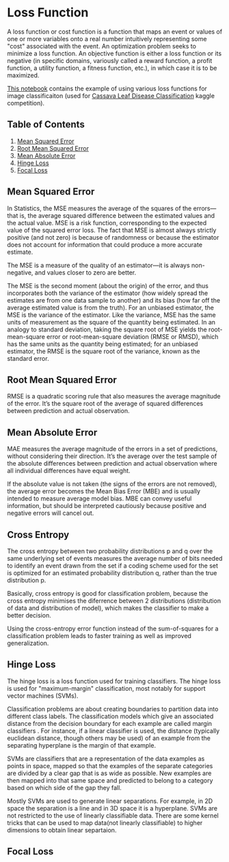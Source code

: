 # Loss Function

A loss function or cost function is a function that maps an event or values of one or more variables onto a real number intuitively representing some "cost" associated with the event. An optimization problem seeks to minimize a loss function. An objective function is either a loss function or its negative (in specific domains, variously called a reward function, a profit function, a utility function, a fitness function, etc.), in which case it is to be maximized.

[This notebook](./src/train-cassava-starter-using-various-loss-funcs.ipynb) contains the example of using various loss functions for image classificaiton (used for [Cassava Leaf Disease Classification](https://www.kaggle.com/competitions/cassava-leaf-disease-classification) kaggle competition).

## Table of Contents

1. [Mean Squared Error](#mean-squared-error)
2. [Root Mean Squared Error](#root-mean-squared-error)
3. [Mean Absolute Error](#mean-absolute-error)
4. [Hinge Loss](#hinge-loss)
5. [Focal Loss](#focal-loss)

## Mean Squared Error

In Statistics, the MSE measures the average of the squares of the errors—that is, the average squared difference between the estimated values and the actual value. MSE is a risk function, corresponding to the expected value of the squared error loss. The fact that MSE is almost always strictly positive (and not zero) is because of randomness or because the estimator does not account for information that could produce a more accurate estimate.

The MSE is a measure of the quality of an estimator—it is always non-negative, and values closer to zero are better.

The MSE is the second moment (about the origin) of the error, and thus incorporates both the variance of the estimator (how widely spread the estimates are from one data sample to another) and its bias (how far off the average estimated value is from the truth). For an unbiased estimator, the MSE is the variance of the estimator. Like the variance, MSE has the same units of measurement as the square of the quantity being estimated. In an analogy to standard deviation, taking the square root of MSE yields the root-mean-square error or root-mean-square deviation (RMSE or RMSD), which has the same units as the quantity being estimated; for an unbiased estimator, the RMSE is the square root of the variance, known as the standard error.

## Root Mean Squared Error

RMSE is a quadratic scoring rule that also measures the average magnitude of the error. It’s the square root of the average of squared differences between prediction and actual observation.

## Mean Absolute Error

MAE measures the average magnitude of the errors in a set of predictions, without considering their direction. It’s the average over the test sample of the absolute differences between prediction and actual observation where all individual differences have equal weight.

If the absolute value is not taken (the signs of the errors are not removed), the average error becomes the Mean Bias Error (MBE) and is usually intended to measure average model bias. MBE can convey useful information, but should be interpreted cautiously because positive and negative errors will cancel out.

## Cross Entropy

The cross entropy between two probability distributions p and q over the same underlying set of events measures the average number of bits needed to identify an event drawn from the set if a coding scheme used for the set is optimized for an estimated probability distribution q, rather than the true distribution p.

Basically, cross entropy is good for classification problem, because the cross entropy minimises the diferrence between 2 distributions (distribution of data and distribution of model), which makes the classifier to make a better decision.

Using the cross-entropy error function instead of the sum-of-squares for a classification problem leads to faster training as well as improved generalization.

## Hinge Loss

The hinge loss is a loss function used for training classifiers. The hinge loss is used for "maximum-margin" classification, most notably for support vector machines (SVMs).

Classification problems are about creating boundaries to partition data into different class labels. The classification models which give an associated distance from the decision boundary for each example are called margin classifiers . For instance, if a linear classifier is used, the distance (typically euclidean distance, though others may be used) of an example from the separating hyperplane is the margin of that example.

SVMs are classifiers that are a representation of the data examples as points in space, mapped so that the examples of the separate categories are divided by a clear gap that is as wide as possible. New examples are then mapped into that same space and predicted to belong to a category based on which side of the gap they fall.

Mostly SVMs are used to generate linear separations. For example, in 2D space the separation is a line and in 3D space it is a hyperplane. SVMs are not restricted to the use of linearly classifiable data. There are some kernel tricks that can be used to map data(not linearly classifiable) to higher dimensions to obtain linear separtaion.

## Focal Loss
